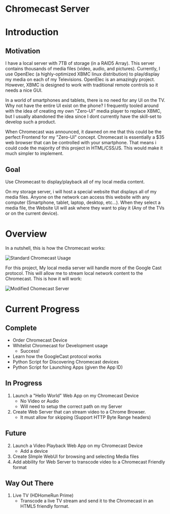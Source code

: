 Chromecast Server
=================

# Introduction

## Motivation
I have a local server with 7TB of storage (in a RAID5 Array).  This server contains thousands of media files (video, audio, and pictures).  Currently, I use OpenElec (a highly-optimized XBMC linux distribution) to play/display my media on each of my Televisions.  OpenElec is an amazingly project.  However, XBMC is designed to work with traditional remote controls so it needs a nice GUI.  

In a world of smartphones and tablets, there is no need for any UI on the TV.  Why not have the entire UI exist on the phone?  I frequently tooled around with the idea of creating my own "Zero-UI" media player to replace XBMC, but I usually abandoned the idea since I dont currently have the skill-set to develop such a product.  

When Chromecast was announced, it dawned on me that this could be the perfect Frontend for my "Zero-UI" concept.  Chromecast is essentially a $35 web browser that can be controlled with your smartphone.  That means i could code the majority of this project in HTML/CSS/JS.  This would make it much simpler to implement.

## Goal
Use Chromecast to display/playback all of my local media content.

On my storage server, i will host a special website that displays all of my media files.  Anyone on the network can access this website with any computer (Smartphone, tablet, laptop, desktop, etc...).  When they select a media file, the Website UI will ask where they want to play it (Any of the TVs or on the current device).  

# Overview

In a nutshell, this is how the Chromecast works:

![Standard Chromecast Usage](https://raw.github.com/geraldnilles/Chromecast-Server/master/drawings/Standard%20Chromecast%20Usage.png)

For this project, My local media server will handle more of the Google Cast protocol.  This will allow me to stream local network content to the Chromecast.  This is how it will work:

![Modified Chomecast Server](https://raw.github.com/geraldnilles/Chromecast-Server/master/drawings/Chromecast%20Server.png)



# Current Progress

## Complete
* Order Chromecast Device
* Whitelist Chromecast for Development usage
    * Success!
* Learn how the GoogleCast protocol works
* Python Script for Discovering Chromecast devices
* Python Script for Launching Apps (given the App ID)

## In Progress
1. Launch a "Hello World" Web App on my Chromecast Device
    * No Video or Audio
    * Will need to setup the correct path on my Server
2. Create Web Server that can stream video to a Chrome Browser.
    * It must allow for skipping (Support HTTP Byte Range headers)

## Future
2. Launch a Video Playback Web App on my Chromecast Device
    * Add a device
3. Create SImple WebUI for browsing and selecting Media files
4. Add abbility for Web Server to transcode video to a Chromecast Friendly format

## Way Out There
1. Live TV (HDHomeRun Prime)
    * Transcode a live TV stream and send it to the Chromecast in an HTML5 friendly format.


